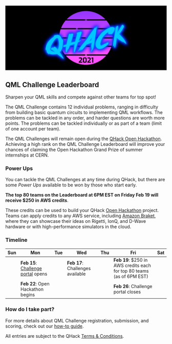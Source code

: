 ![image](img/qhack-banner.png)

## QML Challenge Leaderboard

Sharpen your QML skills and compete against other teams for top spot! 

The QML Challenge contains 12 individual problems, ranging in difficulty from building basic 
quantum circuits to implementing QML workflows. The problems can be tackled in any order, 
and harder questions are worth more points. The problems can be tackled individually or 
as part of a team (limit of one account per team).

The QML Challenges will remain open during the [QHack Open Hackathon](Open_Hackathon.md). Achieving a high rank on 
the QML Challenge Leaderboard will improve your chances of claiming the Open Hackathon Grand Prize of summer internships
at CERN.

### Power Ups

You can tackle the QML Challenges at any time during QHack, but there are some *Power Ups* available
to be won by those who start early. 

**The top 80 teams on the Leaderboard at 6PM EST on Friday Feb 19 will receive $250 in AWS credits**. 

These credits can be used to build your QHack [Open Hackathon](Open_Hackathon.md) project. Teams can apply credits to any AWS service, 
including [Amazon Braket](https://aws.amazon.com/braket/), where they can showcase their ideas on Rigetti, IonQ, and D-Wave 
hardware or with high-performance simulators in the cloud.

### Timeline

| Sun | Mon | Tue | Wed | Thu | Fri  | Sat |
|---|---|---|---|---|---|---|
|   | **Feb 15**: [Challenge portal](https://challenge.qhack.ai) opens  |   | **Feb 17**: Challenges available |   | **Feb 19**: $250 in AWS credits each for top 80 teams (as of 6PM EST) |   |
|   | **Feb 22**: Open Hackathon begins |   |   |   | **Feb 26**: Challenge portal closes |  |

### How do I take part?

For more details about QML Challenge registration, submission, and scoring, check out our [how-to guide](https://github.com/XanaduAI/QHack/blob/main/QML_Challenges/README.md).

All entries are subject to the QHack [Terms & Conditions](https://qhack.ai/terms_and_conditions_2021.html).

